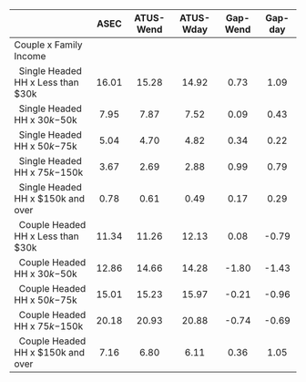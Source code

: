 
|                      |         ASEC |    ATUS-Wend |    ATUS-Wday |     Gap-Wend |      Gap-day |
| -------------------- | :----------: | :----------: | :----------: | :----------: | :----------: |
| Couple x Family Income |              |              |              |              |              |
| &nbsp;&nbsp;Single Headed HH x Less than $30k |        16.01 |        15.28 |        14.92 |         0.73 |         1.09 |
| &nbsp;&nbsp;Single Headed HH x $30k-$50k |         7.95 |         7.87 |         7.52 |         0.09 |         0.43 |
| &nbsp;&nbsp;Single Headed HH x $50k-$75k |         5.04 |         4.70 |         4.82 |         0.34 |         0.22 |
| &nbsp;&nbsp;Single Headed HH x $75k-$150k |         3.67 |         2.69 |         2.88 |         0.99 |         0.79 |
| &nbsp;&nbsp;Single Headed HH x $150k and over |         0.78 |         0.61 |         0.49 |         0.17 |         0.29 |
| &nbsp;&nbsp;Couple Headed HH x Less than $30k |        11.34 |        11.26 |        12.13 |         0.08 |        -0.79 |
| &nbsp;&nbsp;Couple Headed HH x $30k-$50k |        12.86 |        14.66 |        14.28 |        -1.80 |        -1.43 |
| &nbsp;&nbsp;Couple Headed HH x $50k-$75k |        15.01 |        15.23 |        15.97 |        -0.21 |        -0.96 |
| &nbsp;&nbsp;Couple Headed HH x $75k-$150k |        20.18 |        20.93 |        20.88 |        -0.74 |        -0.69 |
| &nbsp;&nbsp;Couple Headed HH x $150k and over |         7.16 |         6.80 |         6.11 |         0.36 |         1.05 |


